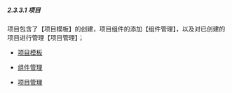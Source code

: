 ##### 2.3.3.1 项目

项目包含了【项目模板】的创建，项目组件的添加【组件管理】，以及对已创建的项目进行管理【项目管理】；

* [项目模板](/yong-hu-zhi-nan/yong-hu-shou-ce/xiang-mu/pei-zhi-zhong-xin/xiang-mu/xiang-mu-mo-ban.md)

* [组件管理](/yong-hu-zhi-nan/yong-hu-shou-ce/xiang-mu/pei-zhi-zhong-xin/xiang-mu/zu-jian-guan-li.md)

* [ 项目管理](/yong-hu-zhi-nan/yong-hu-shou-ce/xiang-mu/pei-zhi-zhong-xin/xiang-mu/xiang-mu-guan-li.md)







